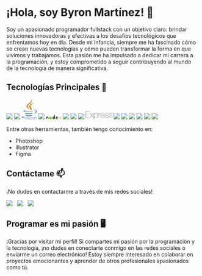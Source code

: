 <!-- Encabezado -->
# ¡Hola, soy Byron Martínez! 👋

Soy un apasionado programador fullstack con un objetivo claro: brindar soluciones innovadoras y efectivas a los desafíos tecnológicos que enfrentamos hoy en día. Desde mi infancia, siempre me ha fascinado cómo se crean nuevas tecnologías y cómo pueden transformar la forma en que vivimos y trabajamos. Esta pasión me ha impulsado a dedicar mi carrera a la programación, y estoy comprometido a seguir contribuyendo al mundo de la tecnología de manera significativa.

## Tecnologías Principales 🚀

<!-- Logos de tecnologías -->
<p float="left">
  <img src="https://github.com/gilbarbara/logos/blob/main/logos/html-5.svg" width="40" />
  <img src="https://github.com/gilbarbara/logos/blob/main/logos/css-3.svg" width="40" /> 
  <img src="https://github.com/gilbarbara/logos/blob/main/logos/java.svg" width="40" />
  <img src="https://github.com/gilbarbara/logos/blob/main/logos/javascript.svg" width="40" />
  <img src="https://github.com/gilbarbara/logos/blob/main/logos/nodejs.svg" width="40" />
  <img src="https://github.com/gilbarbara/logos/blob/main/logos/python.svg" width="40" />
  <img src="https://github.com/gilbarbara/logos/blob/main/logos/react.svg" width="40" />
  <img src="https://github.com/gilbarbara/logos/blob/main/logos/redux.svg" width="40" />
  <img src="https://github.com/gilbarbara/logos/blob/main/logos/express.svg" width="70" />
  <img src="https://github.com/gilbarbara/logos/blob/main/logos/postgresql.svg" width="40" />
  <img src="https://github.com/gilbarbara/logos/blob/main/logos/sequelize.svg" width="40" />
  <img src="https://github.com/gilbarbara/logos/blob/main/logos/git.svg" width="80" />
  <img src="https://github.com/gilbarbara/logos/blob/main/logos/less.svg" width="60" />
  <img src="https://github.com/gilbarbara/logos/blob/main/logos/tailwindcss.svg" width="80" />
  <img src="https://github.com/gilbarbara/logos/blob/main/logos/bootstrap.svg" width="40" />
</p>

Entre otras herramientas, también tengo conocimiento en:
- Photoshop
- Illustrator
- Figma 

## Contáctame 📫

¡No dudes en contactarme a través de mis redes sociales!

<!-- Logos de redes sociales con enlaces -->
[<img src="https://github.com/gilbarbara/logos/blob/main/logos/linkedin.svg" width="60" />](https://www.linkedin.com/in/byron-martínez-86b5bb231/) &nbsp;
[<img src="https://github.com/gilbarbara/logos/blob/main/logos/twitter.svg" width="30" />](https://twitter.com/_Bamder_) &nbsp;
[<img src="https://github.com/gilbarbara/logos/blob/main/logos/google-gmail.svg" width="30" />](mailto:byronmh8@gmail.com)

## Programar es mi pasión 🖥️

<!-- Imagen de programación -->

¡Gracias por visitar mi perfil! Si compartes mi pasión por la programación y la tecnología, ¡no dudes en conectarte conmigo en las redes sociales o enviarme un correo electrónico! Estoy siempre interesado en colaborar en proyectos emocionantes y aprender de otros profesionales apasionados como tú.

</details>
